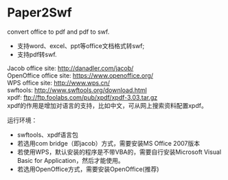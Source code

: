 Paper2Swf
=========

convert office to pdf and pdf to swf.
<ul>
<li>支持word、excel、ppt等office文档格式转swf;</li>
<li>支持pdf转swf.</li>
</ul>

Jacob office site: http://danadler.com/jacob/ <br/>
OpenOffice office site: https://www.openoffice.org/ <br/>
WPS office site: http://www.wps.cn/ <br/>
swftools: http://www.swftools.org/download.html <br/>
xpdf: ftp://ftp.foolabs.com/pub/xpdf/xpdf-3.03.tar.gz <br/>
xpdf的作用是增加对语言的支持，比如中文，可从网上搜索资料配置xpdf。<br/>

运行环境：<br/>
<ul>
<li>swftools、xpdf语言包</li>
<li>若选用com bridge（即jacob）方式，需要安装MS Office 2007版本</li>
<li>若使用WPS，默认安装的程序是不带VBA的，需要自行安装Microsoft Visual Basic for Application，然后才能使用。</li>
<li>若选用OpenOffice方式，需要安装OpenOffice(推荐)</li>
</ul>

